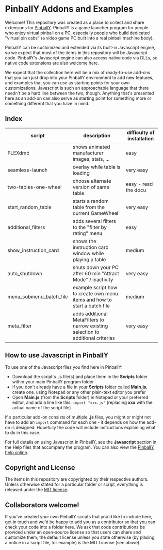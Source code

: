 # PinballY Addons and Examples

Welcome!  This repository was created as a place to collect and share
extensions for [PinballY](http://mjrnet.org/pinscape/PinballY).
PinballY is a game launcher program for people who enjoy virtual
pinball on a PC, especially people who build dedicated "virtual pin
cabs" (a video game PC built into a real pinball machine body).

PinballY can be customized and extended via its built-in Javascript
engine, so we expect that most of the items in this repository will be
Javascript code.  PinballY's Javascript engine can also access native
code via DLLs, so native code extensions are also welcome here.

We expect that the collection here will be a mix of ready-to-use
add-ons that you can just drop into your PinballY environment to add
new features, and examples that you can use as starting points for
your own customizations.  Javascript is such an approachable language
that there needn't be a hard line between the two, though.  Anything
that's presented here as an add-on can also serve as starting point
for something more or something different that you have in mind.

## Index ##
|script|description|difficulty of installation|
|------|-----------|---------|
|FLEXdmd|shows animated manufacturer images, stats, ...|easy|
|seamless-launch|overlay while table is loading|very easy|
|two-tables-one-wheel|choose alternate version of same table|easy - read the docu|
|start_random_table|starts a random table from the current GameWheel| very easy|
|additional_filters|adds several filters to the "filter by rating" menu| easy | 
|show_instruction_card|shows the instruction card window while playing a table| medium |
|auto_shutdown|shuts down your PC after 60 min "Attract Mode" / inactivity| very easy|
|menu_submenu_batch_file| example script how to create own menu items and how to start a batch file| medium|
|meta_filter| adds additional MetaFilters to narrow existing selection to additional criterias|very easy|

## How to use Javascript in PinballY

To use one of the Javascript files you find here in PinballY:

* Download the script's .js file(s) and place them in the **Scripts** folder within your main PinballY program folder
* If you don't already have a file in your **Scripts** folder called **Main.js**, create one, using Notepad or any other plain-text editor you prefer
* Open **Main.js** (from the **Scripts** folder) in Notepad or your preferred editor, and add a line like this: `import "xxx.js"` (replacing **xxx** with the actual name of the script file)

If a particular add-on consists of multiple **.js** files, you might or
might not have to add an `import` command for each one - it depends on
how the add-on is designed.  Hopefully the code will include
instructions explaining what to do in this case.

For full details on using Javascript in PinballY, see the **Javascript**
section in the Help files that accompany the program.  You can
also view the [PinballY help online](http://mjrnet.org/pinscape/downloads/PinballY/Help/PinballY.html).


## Copyright and License

The items in this repository are copyrighted by their respective
authors.  Unless otherwise stated for a particular folder or script,
everything is released under the [MIT
license](https://opensource.org/licenses/MIT).


## Collaborators welcome!

If you've created your own PinballY scripts that you'd like to include
here, get in touch and we'd be happy to add you as a contributor so
that you can check your code into a folder here.  We ask that code
contributions be provided under an open-source license so that users
can share and customize them; the default license unless you state
otherwise (by placing a notice in a script file, for example) is the
MIT License (see above).


